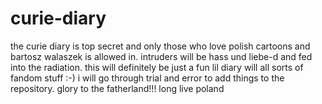 # curie-diary
the curie diary is top secret and only those who love polish cartoons and bartosz walaszek is allowed in.
intruders will be hass und liebe-d and fed into the radiation.
this will definitely be just a fun lil diary will all sorts of fandom stuff :-)
i will go through trial and error to add things to the repository.
glory to the fatherland!!!
long live poland
